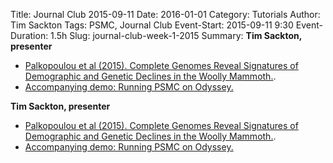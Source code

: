 Title: Journal Club 2015-09-11
Date: 2016-01-01
Category: Tutorials
Author: Tim Sackton
Tags: PSMC, Journal Club
Event-Start: 2015-09-11 9:30
Event-Duration: 1.5h
Slug: journal-club-week-1-2015
Summary: <strong>Tim Sackton, presenter</strong><ul><li><a href="/images/palkopoulou_week1.pdf">Palkopoulou et al (2015). Complete Genomes Reveal Signatures of Demographic and Genetic Declines in the Woolly Mammoth.</a>.</li><li><a href="/psmc-journal-club-walkthrough.html">Accompanying demo: Running PSMC on Odyssey.</a></li></ul>

<strong>Tim Sackton, presenter</strong><ul><li><a href="/images/palkopoulou_week1.pdf">Palkopoulou et al (2015). Complete Genomes Reveal Signatures of Demographic and Genetic Declines in the Woolly Mammoth.</a>.</li><li><a href="/psmc-journal-club-walkthrough.html">Accompanying demo: Running PSMC on Odyssey.</a></li></ul>
